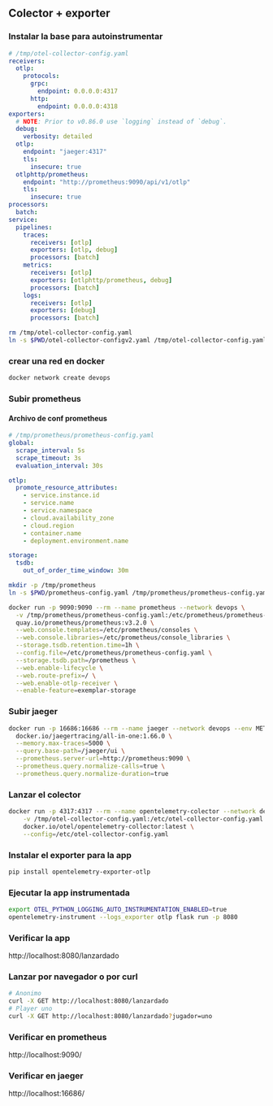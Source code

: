 
## Colector + exporter

### Instalar la base para autoinstrumentar
```yaml
# /tmp/otel-collector-config.yaml
receivers:
  otlp:
    protocols:
      grpc:
        endpoint: 0.0.0.0:4317
      http:
        endpoint: 0.0.0.0:4318
exporters:
  # NOTE: Prior to v0.86.0 use `logging` instead of `debug`.
  debug:
    verbosity: detailed
  otlp:
    endpoint: "jaeger:4317"
    tls:
      insecure: true
  otlphttp/prometheus:
    endpoint: "http://prometheus:9090/api/v1/otlp"
    tls:
      insecure: true
processors:
  batch:
service:
  pipelines:
    traces:
      receivers: [otlp]
      exporters: [otlp, debug]
      processors: [batch]
    metrics:
      receivers: [otlp]
      exporters: [otlphttp/prometheus, debug]
      processors: [batch]
    logs:
      receivers: [otlp]
      exporters: [debug]
      processors: [batch]
```

```bash
rm /tmp/otel-collector-config.yaml
ln -s $PWD/otel-collector-configv2.yaml /tmp/otel-collector-config.yaml
```

### crear una red en docker
```bash
docker network create devops
```

### Subir prometheus

#### Archivo de conf prometheus
```yaml
# /tmp/prometheus/prometheus-config.yaml
global:
  scrape_interval: 5s
  scrape_timeout: 3s
  evaluation_interval: 30s

otlp:
  promote_resource_attributes:
    - service.instance.id
    - service.name
    - service.namespace
    - cloud.availability_zone
    - cloud.region
    - container.name
    - deployment.environment.name

storage:
  tsdb:
    out_of_order_time_window: 30m
```

```bash
mkdir -p /tmp/prometheus
ln -s $PWD/prometheus-config.yaml /tmp/prometheus/prometheus-config.yaml

docker run -p 9090:9090 --rm --name prometheus --network devops \
  -v /tmp/prometheus/prometheus-config.yaml:/etc/prometheus/prometheus-config.yaml \
  quay.io/prometheus/prometheus:v3.2.0 \
  --web.console.templates=/etc/prometheus/consoles \
  --web.console.libraries=/etc/prometheus/console_libraries \
  --storage.tsdb.retention.time=1h \
  --config.file=/etc/prometheus/prometheus-config.yaml \
  --storage.tsdb.path=/prometheus \
  --web.enable-lifecycle \
  --web.route-prefix=/ \
  --web.enable-otlp-receiver \
  --enable-feature=exemplar-storage
```

### Subir jaeger
```bash
docker run -p 16686:16686 --rm --name jaeger --network devops --env METRICS_STORAGE_TYPE=prometheus \
  docker.io/jaegertracing/all-in-one:1.66.0 \
  --memory.max-traces=5000 \
  --query.base-path=/jaeger/ui \
  --prometheus.server-url=http://prometheus:9090 \
  --prometheus.query.normalize-calls=true \
  --prometheus.query.normalize-duration=true
```

### Lanzar el colector
```bash
docker run -p 4317:4317 --rm --name opentelemetry-colector --network devops \
    -v /tmp/otel-collector-config.yaml:/etc/otel-collector-config.yaml \
    docker.io/otel/opentelemetry-collector:latest \
    --config=/etc/otel-collector-config.yaml
```


### Instalar el exporter para la app
```bash
pip install opentelemetry-exporter-otlp
```

### Ejecutar la app instrumentada
```bash
export OTEL_PYTHON_LOGGING_AUTO_INSTRUMENTATION_ENABLED=true
opentelemetry-instrument --logs_exporter otlp flask run -p 8080
```


### Verificar la app
http://localhost:8080/lanzardado

### Lanzar por navegador o por curl
```bash
# Anonimo
curl -X GET http://localhost:8080/lanzardado
# Player uno
curl -X GET http://localhost:8080/lanzardado?jugador=uno
```

### Verificar en prometheus
http://localhost:9090/

### Verificar en jaeger
http://localhost:16686/

